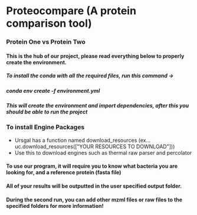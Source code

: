# Proteocompare (A protein comparison tool)
### Protein One vs Protein Two
#### This is the hub of our project, please read everything below to properly create the environment.
##### To install the conda with all the required files, run this command -> 
##### conda env create -f environment.yml 
##### This will create the environment and import dependencies, after this you should be able to run the project
### To install Engine Packages
* Ursgal has a function named download_resources (ex... uc.download_resources(["YOUR RESOURCES TO DOWNLOAD"]))
* Use this to download engines such as thermal raw parser and percolator
#### To use our program, it will require you to know what bacteria you are looking for, and a reference protein (fasta file)
#### All of your results will be outputted in the user specified output folder.
#### During the second run, you can add other mzml files or raw files to the specified folders for more information!

